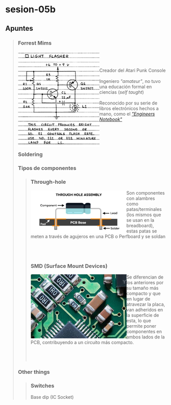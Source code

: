 # sesion-05b

## Apuntes
>
> ### Forrest Mims
> <img align="left" src="./files/Forrest_Mims_hand_drawn_circuit_1983.jpg"> <br/> <br/> <br/> Creador del Atari Punk Console <br/> <br/>
> Ingeniero *"amateur"*, no tuvo una educación formal en ciencias (*self taught*) <br/> <br/>
> Reconocido por su serie de libros electrónicos hechos a mano, como el [*"Engineers Notebook"*](https://github.com/alaricmoore/MiniEngineeringNotebooks/blob/main/The%20Forrest%20Mims%20Engineers%20Notebook.pdf)
> <br/> <br/> <br/> <br/> <br/> 
> ### Soldering
> 
> ### Tipos de componentes
>> ### Through-hole
>> <img align="left" src="./files/Through-Hole-Assembly.png" width=300> Son componentes con alambres como patas/terminales (los mismos que se usan en la breadboard), estas patas se meten a través de agujeros en una PCB o Perfboard y se soldan
>> <br/> <br/> <br/> <br/>
>> ### SMD (Surface Mount Devices)
>> <img align="left" src="./files/smd.jpeg" width=300> Se diferencian de los anteriores por su tamaño más compacto y que en lugar de atravezar la placa, van adheridos en la superficie de esta, lo que permite poner componentes en ambos lados de la PCB, contribuyendo a un circuito más compacto.
>> <br/> <br/> <br/> <br/>
>
> ### Other things
>
>> ### Switches
>>
>> Base dip (IC Socket)
